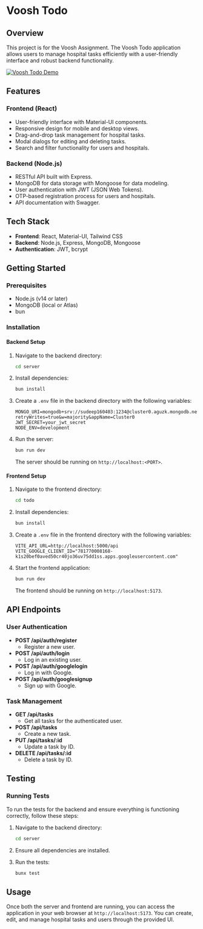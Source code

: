 # Voosh Todo

## Overview

This project is for the Voosh Assignment. The Voosh Todo application allows users to manage hospital tasks efficiently with a user-friendly interface and robust backend functionality.

[![Voosh Todo Demo](https://github.com/user-attachments/assets/39a92e33-0fb8-4d8f-b431-ab1af2685c45)](https://github.com/user-attachments/assets/39a92e33-0fb8-4d8f-b431-ab1af2685c45)

## Features

### Frontend (React)
- User-friendly interface with Material-UI components.
- Responsive design for mobile and desktop views.
- Drag-and-drop task management for hospital tasks.
- Modal dialogs for editing and deleting tasks.
- Search and filter functionality for users and hospitals.

### Backend (Node.js)
- RESTful API built with Express.
- MongoDB for data storage with Mongoose for data modeling.
- User authentication with JWT (JSON Web Tokens).
- OTP-based registration process for users and hospitals.
- API documentation with Swagger.

## Tech Stack
- **Frontend**: React, Material-UI, Tailwind CSS
- **Backend**: Node.js, Express, MongoDB, Mongoose
- **Authentication**: JWT, bcrypt

## Getting Started

### Prerequisites
- Node.js (v14 or later)
- MongoDB (local or Atlas)
- bun

### Installation

#### Backend Setup

1. Navigate to the backend directory:
   ```bash
   cd server
   ```

2. Install dependencies:
   ```bash
   bun install
   ```

3. Create a `.env` file in the backend directory with the following variables:
   ```plaintext
   MONGO_URI=mongodb+srv://sudeep160403:1234@cluster0.aguzk.mongodb.net/?retryWrites=true&w=majority&appName=Cluster0
   JWT_SECRET=your_jwt_secret
   NODE_ENV=development
   ```

4. Run the server:
   ```bash
   bun run dev
   ```
   The server should be running on `http://localhost:<PORT>`.

#### Frontend Setup

1. Navigate to the frontend directory:
   ```bash
   cd todo
   ```

2. Install dependencies:
   ```bash
   bun install
   ```

3. Create a `.env` file in the frontend directory with the following variables:
   ```plaintext
   VITE_API_URL=http://localhost:5000/api
   VITE_GOOGLE_CLIENT_ID="781770008168-k1s20bef0aved50cr40jo36uv75dd1ss.apps.googleusercontent.com"
   ```

4. Start the frontend application:
   ```bash
   bun run dev
   ```
   The frontend should be running on `http://localhost:5173`.

## API Endpoints

### User Authentication
- **POST /api/auth/register**
  - Register a new user.
- **POST /api/auth/login**
  - Log in an existing user.
- **POST /api/auth/googlelogin**
  - Log in with Google.
- **POST /api/auth/googlesignup**
  - Sign up with Google.

### Task Management
- **GET /api/tasks**
  - Get all tasks for the authenticated user.
- **POST /api/tasks**
  - Create a new task.
- **PUT /api/tasks/:id**
  - Update a task by ID.
- **DELETE /api/tasks/:id**
  - Delete a task by ID.


## Testing

### Running Tests

To run the tests for the backend and ensure everything is functioning correctly, follow these steps:

1. Navigate to the backend directory:
   ```bash
   cd server
   ```

2. Ensure all dependencies are installed.

3. Run the tests:
   ```bash
   bunx test
   ```

## Usage

Once both the server and frontend are running, you can access the application in your web browser at `http://localhost:5173`. You can create, edit, and manage hospital tasks and users through the provided UI.
